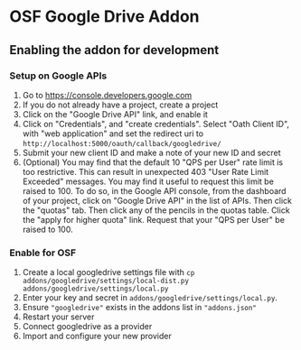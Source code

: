 # OSF Google Drive Addon


## Enabling the addon for development



### Setup on Google APIs
1. Go to https://console.developers.google.com
2. If you do not already have a project, create a project
3. Click on the "Google Drive API" link, and enable it
4. Click on "Credentials", and "create credentials". Select "Oath Client ID", with "web application" and set the redirect uri to `http://localhost:5000/oauth/callback/googledrive/`
5. Submit your new client ID and make a note of your new ID and secret
6. (Optional) You may find that the default 10 "QPS per User" rate limit is too restrictive. This can result in unexpected 403 "User Rate Limit Exceeded" messages. You may find it useful to request this limit be raised to 100. To do so, in the Google API console, from the dashboard of your project, click on "Google Drive API" in the list of APIs. Then click the "quotas" tab. Then click any of the pencils in the quotas table. Click the "apply for higher quota" link. Request that your "QPS per User" be raised to 100.  

### Enable for OSF
1. Create a local googledrive settings file with `cp addons/googledrive/settings/local-dist.py addons/googledrive/settings/local.py`
2. Enter your key and secret in `addons/googledrive/settings/local.py`.
3. Ensure `"googledrive"` exists in the addons list in `"addons.json"`
4. Restart your server
5. Connect googledrive as a provider
6. Import and configure your new provider
